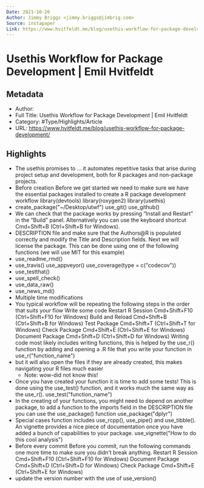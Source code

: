 ```yaml
---
Date: 2021-10-26
Author: Jimmy Briggs <jimmy.briggs@jimbrig.com>
Source: instapaper
Link: https://www.hvitfeldt.me/blog/usethis-workflow-for-package-development/
---
```

# Usethis Workflow for Package Development | Emil Hvitfeldt

## Metadata
- Author: 
- Full Title: Usethis Workflow for Package Development | Emil Hvitfeldt
- Category: #Type/Highlights/Article
- URL: https://www.hvitfeldt.me/blog/usethis-workflow-for-package-development/

## Highlights
- The usethis promises to
  … it automates repetitive tasks that arise during project setup and development, both for R packages and non-package projects.
- Before creation
  Before we get started we need to make sure we have the essential packages installed to create a R package development workflow
  library(devtools)
  library(roxygen2)
  library(usethis)
- create_package("~/Desktop/utwf")
  use_git()
  use_github()
- We can check that the package works by pressing “Install and Restart” in the “Build” panel. Alternatively you can use the keyboard shortcut Cmd+Shift+B (Ctrl+Shift+B for Windows).
- DESCRIPTION file and make sure that the Authors@R is populated correctly and modify the Title and Description fields.
  Next we will license the package. This can be done using one of the following functions (we will use MIT for this example)
- use_readme_rmd()
- use_travis()
  use_appveyor()
  use_coverage(type = c("codecov"))
- use_testthat()
- use_spell_check()
- use_data_raw()
- use_news_md()
- Multiple time modifications
- You typical workflow will be repeating the following steps in the order that suits your flow
  Write some code
  Restart R Session Cmd+Shift+F10 (Ctrl+Shift+F10 for Windows)
  Build and Reload Cmd+Shift+B (Ctrl+Shift+B for Windows)
  Test Package Cmd+Shift+T (Ctrl+Shift+T for Windows)
  Check Package Cmd+Shift+E (Ctrl+Shift+E for Windows)
  Document Package Cmd+Shift+D (Ctrl+Shift+D for Windows)
  Writing code most likely includes writing functions, this is helped by the use_r() function by adding and opening a .R file that you write your function in
  use_r("function_name")
- but it will also open the files if they are already created, this makes navigating your R files much easier
    - Note: wow-did not know this!
- Once you have created your function it is time to add some tests! This is done using the use_test() function, and it works much the same way as the use_r().
  use_test("function_name")
- In the creating of your functions, you might need to depend on another package, to add a function to the imports field in the DESCRIPTION file you can use the use_package() function
  use_package("dplyr")
- Special cases function includes use_rcpp(), use_pipe() and use_tibble().
  An vignette provides a nice piece of documentation once you have added a bunch of capabilities to your package.
  use_vignette("How to do this cool analysis")
- Before every commit
  Before you commit, run the following commands one more time to make sure you didn’t break anything.
  Restart R Session Cmd+Shift+F10 (Ctrl+Shift+F10 for Windows)
  Document Package Cmd+Shift+D (Ctrl+Shift+D for Windows)
  Check Package Cmd+Shift+E (Ctrl+Shift+E for Windows)
- update the version number with the use of
  use_version()
